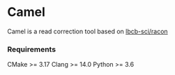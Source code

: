 # Camel
Camel is a read correction tool based on [lbcb-sci/racon](https://github.com/lbcb-sci/racon)

### Requirements
CMake >= 3.17
Clang >= 14.0
Python >= 3.6

